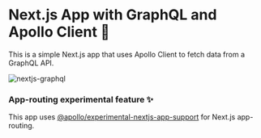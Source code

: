 # Next.js App with GraphQL and Apollo Client 🚀

This is a simple Next.js app that uses Apollo Client to fetch data from a GraphQL API.

![nextjs-graphql](https://github.com/emapeire/nextjs-graphql/assets/63935846/446c6271-7c8f-487b-8704-37616e22e673)

### App-routing experimental feature ✨

This app uses [@apollo/experimental-nextjs-app-support](https://www.npmjs.com/package/@apollo/experimental-nextjs-app-support) for Next.js app-routing.
